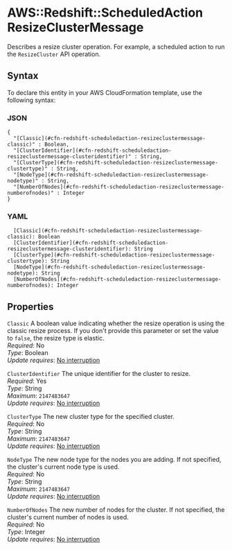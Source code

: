 # AWS::Redshift::ScheduledAction ResizeClusterMessage<a name="aws-properties-redshift-scheduledaction-resizeclustermessage"></a>

Describes a resize cluster operation\. For example, a scheduled action to run the `ResizeCluster` API operation\.

## Syntax<a name="aws-properties-redshift-scheduledaction-resizeclustermessage-syntax"></a>

To declare this entity in your AWS CloudFormation template, use the following syntax:

### JSON<a name="aws-properties-redshift-scheduledaction-resizeclustermessage-syntax.json"></a>

```
{
  "[Classic](#cfn-redshift-scheduledaction-resizeclustermessage-classic)" : Boolean,
  "[ClusterIdentifier](#cfn-redshift-scheduledaction-resizeclustermessage-clusteridentifier)" : String,
  "[ClusterType](#cfn-redshift-scheduledaction-resizeclustermessage-clustertype)" : String,
  "[NodeType](#cfn-redshift-scheduledaction-resizeclustermessage-nodetype)" : String,
  "[NumberOfNodes](#cfn-redshift-scheduledaction-resizeclustermessage-numberofnodes)" : Integer
}
```

### YAML<a name="aws-properties-redshift-scheduledaction-resizeclustermessage-syntax.yaml"></a>

```
  [Classic](#cfn-redshift-scheduledaction-resizeclustermessage-classic): Boolean
  [ClusterIdentifier](#cfn-redshift-scheduledaction-resizeclustermessage-clusteridentifier): String
  [ClusterType](#cfn-redshift-scheduledaction-resizeclustermessage-clustertype): String
  [NodeType](#cfn-redshift-scheduledaction-resizeclustermessage-nodetype): String
  [NumberOfNodes](#cfn-redshift-scheduledaction-resizeclustermessage-numberofnodes): Integer
```

## Properties<a name="aws-properties-redshift-scheduledaction-resizeclustermessage-properties"></a>

`Classic` <a name="cfn-redshift-scheduledaction-resizeclustermessage-classic"></a>
A boolean value indicating whether the resize operation is using the classic resize process\. If you don't provide this parameter or set the value to `false`, the resize type is elastic\.  
_Required_: No  
_Type_: Boolean  
_Update requires_: [No interruption](https://docs.aws.amazon.com/AWSCloudFormation/latest/UserGuide/using-cfn-updating-stacks-update-behaviors.html#update-no-interrupt)

`ClusterIdentifier` <a name="cfn-redshift-scheduledaction-resizeclustermessage-clusteridentifier"></a>
The unique identifier for the cluster to resize\.  
_Required_: Yes  
_Type_: String  
_Maximum_: `2147483647`  
_Update requires_: [No interruption](https://docs.aws.amazon.com/AWSCloudFormation/latest/UserGuide/using-cfn-updating-stacks-update-behaviors.html#update-no-interrupt)

`ClusterType` <a name="cfn-redshift-scheduledaction-resizeclustermessage-clustertype"></a>
The new cluster type for the specified cluster\.  
_Required_: No  
_Type_: String  
_Maximum_: `2147483647`  
_Update requires_: [No interruption](https://docs.aws.amazon.com/AWSCloudFormation/latest/UserGuide/using-cfn-updating-stacks-update-behaviors.html#update-no-interrupt)

`NodeType` <a name="cfn-redshift-scheduledaction-resizeclustermessage-nodetype"></a>
The new node type for the nodes you are adding\. If not specified, the cluster's current node type is used\.  
_Required_: No  
_Type_: String  
_Maximum_: `2147483647`  
_Update requires_: [No interruption](https://docs.aws.amazon.com/AWSCloudFormation/latest/UserGuide/using-cfn-updating-stacks-update-behaviors.html#update-no-interrupt)

`NumberOfNodes` <a name="cfn-redshift-scheduledaction-resizeclustermessage-numberofnodes"></a>
The new number of nodes for the cluster\. If not specified, the cluster's current number of nodes is used\.  
_Required_: No  
_Type_: Integer  
_Update requires_: [No interruption](https://docs.aws.amazon.com/AWSCloudFormation/latest/UserGuide/using-cfn-updating-stacks-update-behaviors.html#update-no-interrupt)
